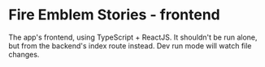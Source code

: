 # Fire Emblem Stories - frontend

The app's frontend, using TypeScript + ReactJS. It shouldn't be run alone, but from the backend's index route instead. Dev run mode will watch file changes.
